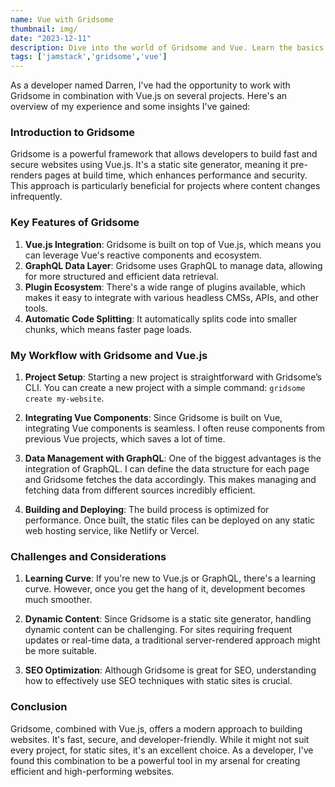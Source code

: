 ```yaml
---
name: Vue with Gridsome
thumbnail: img/
date: "2023-12-11"
description: Dive into the world of Gridsome and Vue. Learn the basics of integrating these powerful tools to build fast, modern websites.
tags: ['jamstack','gridsome','vue']
---
```


As a developer named Darren, I've had the opportunity to work with Gridsome in combination with Vue.js on several projects. Here's an overview of my experience and some insights I've gained:

### Introduction to Gridsome

Gridsome is a powerful framework that allows developers to build fast and secure websites using Vue.js. It's a static site generator, meaning it pre-renders pages at build time, which enhances performance and security. This approach is particularly beneficial for projects where content changes infrequently.

### Key Features of Gridsome

1. **Vue.js Integration**: Gridsome is built on top of Vue.js, which means you can leverage Vue's reactive components and ecosystem.
2. **GraphQL Data Layer**: Gridsome uses GraphQL to manage data, allowing for more structured and efficient data retrieval.
3. **Plugin Ecosystem**: There's a wide range of plugins available, which makes it easy to integrate with various headless CMSs, APIs, and other tools.
4. **Automatic Code Splitting**: It automatically splits code into smaller chunks, which means faster page loads.

### My Workflow with Gridsome and Vue.js

1. **Project Setup**: Starting a new project is straightforward with Gridsome’s CLI. You can create a new project with a simple command: `gridsome create my-website`.

2. **Integrating Vue Components**: Since Gridsome is built on Vue, integrating Vue components is seamless. I often reuse components from previous Vue projects, which saves a lot of time.

3. **Data Management with GraphQL**: One of the biggest advantages is the integration of GraphQL. I can define the data structure for each page and Gridsome fetches the data accordingly. This makes managing and fetching data from different sources incredibly efficient.

4. **Building and Deploying**: The build process is optimized for performance. Once built, the static files can be deployed on any static web hosting service, like Netlify or Vercel.

### Challenges and Considerations

1. **Learning Curve**: If you're new to Vue.js or GraphQL, there's a learning curve. However, once you get the hang of it, development becomes much smoother.

2. **Dynamic Content**: Since Gridsome is a static site generator, handling dynamic content can be challenging. For sites requiring frequent updates or real-time data, a traditional server-rendered approach might be more suitable.

3. **SEO Optimization**: Although Gridsome is great for SEO, understanding how to effectively use SEO techniques with static sites is crucial.

### Conclusion

Gridsome, combined with Vue.js, offers a modern approach to building websites. It's fast, secure, and developer-friendly. While it might not suit every project, for static sites, it's an excellent choice. As a developer, I've found this combination to be a powerful tool in my arsenal for creating efficient and high-performing websites.